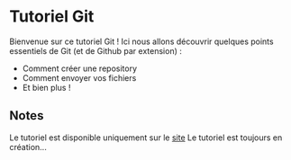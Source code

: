 # Tutoriel Git
Bienvenue sur ce tutoriel Git ! Ici nous allons découvrir quelques points essentiels de Git (et de Github par extension) :
- Comment créer une repository
- Comment envoyer vos fichiers
- Et bien plus !
## Notes
Le tutoriel est disponible uniquement sur le [site](https://enioaiello.github.io/Tutoriel-Git)
Le tutoriel est toujours en création...
